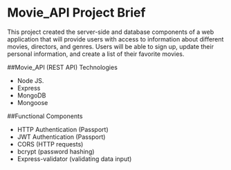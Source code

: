 # Movie_API Project Brief

This project created the server-side and database components of a web application that will provide users with access to information about different movies, directors, and genres. Users will be able to sign up, update their personal information, and create a list of their favorite movies.

##Movie_API  (REST API) Technologies

* Node JS.
* Express
* MongoDB
* Mongoose

##Functional Components

* HTTP Authentication (Passport)
* JWT Authentication (Passport)
* CORS (HTTP requests)
* bcrypt (password hashing)
* Express-validator (validating data input)


 
